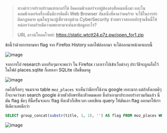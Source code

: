> ทางตำรวจปราบปรามแฮกเกอร์ได้ ยึดคอมพิวเตอร์จากผู้ต้องสงสัยคนหนึ่งมา และในคอมพิวเตอร์เครื่องนั้นมีการติดตั้ง Web Browser อันหนึ่งที่คาดว่าคนร้าย จะใช้ในการทำผิดกฎหมาย คุณในฐานะผู้เชี่ยวชาญด้าน CyberSecurity ช่วยตรวจสอบหลักฐานชิ้นนี้ให้หน่อยว่าคนร้ายมีความพยายามจะค้นหาข้อมูลอะไร?
> 
> 
> URL ดาวน์โหลดโจทย์: https://static.wtctt24.p7z.pw/open_for1.zip
> 

ข้อนี้ว่าด้วยการตามหา flag จาก Firefox History แตกไฟล์ออกมา จะได้ออกมาหน้าตาแบบนี้

![image](https://github.com/user-attachments/assets/6c7f2b73-ed18-418d-a56e-8b756e66a1f8)

จากการไป research แบบรีบๆมาจะพบว่า ใน Firefox เวลาเราไปเข้าเว็บต่างๆ ประวัติจะถูกเก็บไว้ในไฟล์ places.sqlite ก็เลยเอา SQLite เปิดขึ้นมาดู

![image](https://github.com/user-attachments/assets/95f13fd1-4c49-4837-ad29-e05c8391343a)

กดไปเรื่อยๆ จนมาเจอ table `moz_places` จะเห็นว่ามีการใช้งาน google เยอะมาก แต่ถ้าสังเกตดีๆก็จะเจอว่าเขา search google ด้วยตัวอักษรทีละตัวหมดเลย ซึ่งถ้าเอามาประกอบร่างรวมกันแล้ว นี่มัน flag ชัดๆ
ทีนี้ครั้นจะแกะ flag ทีละตัวก็เสียเวลา เลยเขียน query ให้มันเอา flag ออกมาให้เราทีเดียวเลยดีกว่า

```sql
SELECT group_concat(substr(title, 1, 1), '') AS flag FROM moz_places WHERE title LIKE '%ค้นหาด้วย google%';
```

![image](https://github.com/user-attachments/assets/703aae69-8210-4ba1-9fbd-cadf91cc1550)
